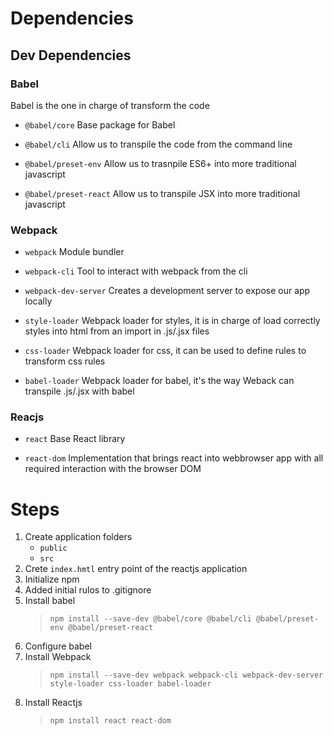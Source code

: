 # Dependencies

## Dev Dependencies

### Babel

Babel is the one in charge of transform the code

- `@babel/core`
    Base package for Babel

- `@babel/cli`
    Allow us to transpile the code from the command line

- `@babel/preset-env`
    Allow us to trasnpile ES6+ into more traditional javascript

- `@babel/preset-react`
    Allow us to transpile JSX into more traditional javascript

### Webpack

- `webpack`
    Module bundler

- `webpack-cli`
    Tool to interact with webpack from the cli

- `webpack-dev-server`
    Creates a development server to expose our app locally

- `style-loader`
    Webpack loader for styles, it is in charge of load correctly styles into html from an import in .js/.jsx files

- `css-loader`
    Webpack loader for css, it can be used to define rules to transform css rules

- `babel-loader`
    Webpack loader for babel, it's the way Weback can transpile .js/.jsx with babel

### Reacjs

- `react`
    Base React library

- `react-dom`
    Implementation that brings react into webbrowser app with all required interaction with the browser DOM

# Steps
1. Create application folders
    - `public`
    - `src`
2. Crete `index.hmtl` entry point of the reactjs application
3. Initialize npm
4. Added initial rulos to .gitignore
5. Install babel
    > `npm install --save-dev @babel/core @babel/cli @babel/preset-env @babel/preset-react`
6. Configure babel
7. Install Webpack
    > `npm install --save-dev webpack webpack-cli webpack-dev-server style-loader css-loader babel-loader`
8. Install Reactjs
    > `npm install react react-dom`